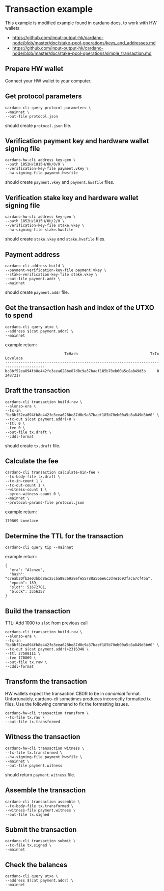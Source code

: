 # Transaction example
This example is modified example found in cardano docs, to work with HW wallets:
- https://github.com/input-output-hk/cardano-node/blob/master/doc/stake-pool-operations/keys_and_addresses.md
- https://github.com/input-output-hk/cardano-node/blob/master/doc/stake-pool-operations/simple_transaction.md

## Prepare HW wallet
Connect your HW wallet to your computer.

## Get protocol parameters
```
cardano-cli query protocol-parameters \
--mainnet \
--out-file protocol.json
```
should create `protocol.json` file.

## Verification payment key and hardware wallet signing file
```
cardano-hw-cli address key-gen \
--path 1852H/1815H/0H/0/0 \
--verification-key-file payment.vkey \
--hw-signing-file payment.hwsfile
```
should create `payment.vkey` and `payment.hwsfile` files.

## Verification stake key and hardware wallet signing file
```
cardano-hw-cli address key-gen \
--path 1852H/1815H/0H/2/0 \
--verification-key-file stake.vkey \
--hw-signing-file stake.hwsfile
```
should create `stake.vkey` and `stake.hwsfile` files.

## Payment address
```
cardano-cli address build \
--payment-verification-key-file payment.vkey \
--stake-verification-key-file stake.vkey \
--out-file payment.addr \
--mainnet
```
should create `payment.addr` file.

## Get the transaction hash and index of the UTXO to spend
```
cardano-cli query utxo \
--address $(cat payment.addr) \
--mainnet
```
example return:
```
                           TxHash                                 TxIx        Lovelace
----------------------------------------------------------------------------------------
bc8bf52ea894fb8e442fe3eea628be87d0c9a37baef185b70eb00a5c8a849d3b     0           2487217
```

## Draft the transaction
```
cardano-cli transaction build-raw \
--alonzo-era \
--tx-in "bc8bf52ea894fb8e442fe3eea628be87d0c9a37baef185b70eb00a5c8a849d3b#0" \
--tx-out $(cat payment.addr)+0 \
--ttl 0 \
--fee 0 \
--out-file tx.draft \
--cddl-format
```
should create `tx.draft` file.

## Calculate the fee
```
cardano-cli transaction calculate-min-fee \
--tx-body-file tx.draft \
--tx-in-count 1 \
--tx-out-count 1 \
--witness-count 1 \
--byron-witness-count 0 \
--mainnet \
--protocol-params-file protocol.json
```
example return:
```
170869 Lovelace
```

## Determine the TTL for the transaction
```
cardano-cli query tip --mainnet
```
example return:
```
{
  "era": "Alonzo",
  "hash": "c7eab20fb2e03bbd8ac25cba88369a8efe55788a566e6c3d4e1693faca7cf4ba",
  "epoch": 189,
  "slot": 51672781,
  "block": 3356357
}
```

## Build the transaction
TTL: Add 1000 to `slot` from previous call
```
cardano-cli transaction build-raw \
--alonzo-era \
--tx-in "bc8bf52ea894fb8e442fe3eea628be87d0c9a37baef185b70eb00a5c8a849d3b#0" \
--tx-out $(cat payment.addr)+2316348 \
--ttl 27508111 \
--fee 170869 \
--out-file tx.raw \
--cddl-format
```

## Transform the transaction
HW wallets expect the transaction CBOR to be in *canonical* format. Unfortunately, cardano-cli sometimes produces incorrectly formatted tx files. Use the following command to fix the formatting issues.
```
cardano-hw-cli transaction transform \
--tx-file tx.raw \
--out-file tx.transformed
```

## Witness the transaction
```
cardano-hw-cli transaction witness \
--tx-file tx.transformed \
--hw-signing-file payment.hwsfile \
--mainnet \
--out-file payment.witness
```
should return `payment.witness` file.

## Assemble the transaction
```
cardano-cli transaction assemble \
--tx-body-file tx.transformed \
--witness-file payment.witness \
--out-file tx.signed
```

## Submit the transaction
```
cardano-cli transaction submit \
--tx-file tx.signed \
--mainnet
```

## Check the balances
```
cardano-cli query utxo \
--address $(cat payment.addr) \
--mainnet
```
